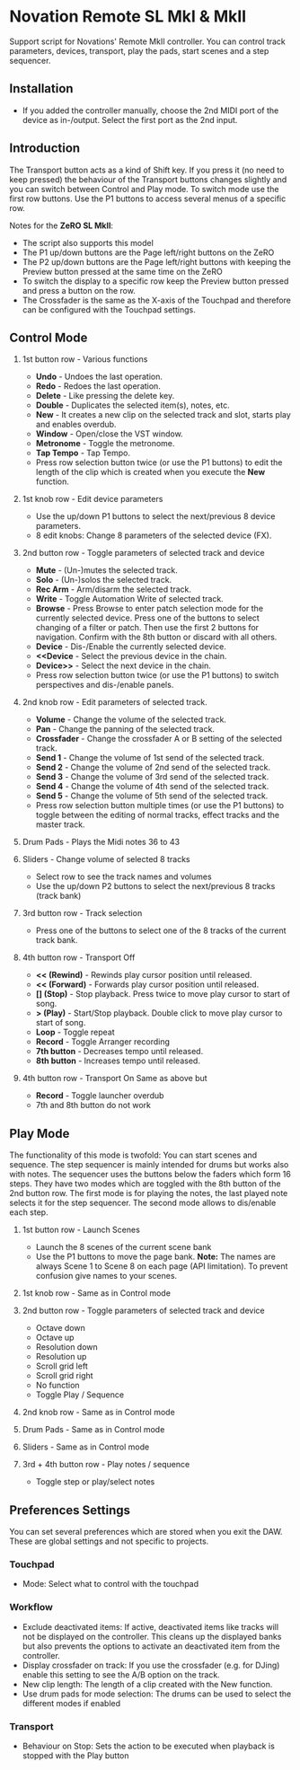 # Novation Remote SL MkI & MkII

Support script for Novations' Remote MkII controller. You can control track parameters, devices, transport, play the pads, start scenes and a step sequencer.

## Installation

* If you added the controller manually, choose the 2nd MIDI port of the device as in-/output. Select the first port as the 2nd input.

## Introduction

The Transport button acts as a kind of Shift key. If you press it (no need to keep pressed) the behaviour of the Transport buttons changes slightly and you can switch between Control and Play mode. To switch mode use the first row buttons.
Use the P1 buttons to access several menus of a specific row.

Notes for the **ZeRO SL MkII**:

* The script also supports this model
* The P1 up/down buttons are the Page left/right buttons on the ZeRO
* The P2 up/down buttons are the Page left/right buttons with keeping the Preview button pressed at the same time on the ZeRO
* To switch the display to a specific row keep the Preview button pressed and press a button on the row.
* The Crossfader is the same as the X-axis of the Touchpad and therefore can be configured with the Touchpad settings.

## Control Mode

1. 1st button row - Various functions
    * **Undo** - Undoes the last operation.
    * **Redo** - Redoes the last operation.
    * **Delete** - Like pressing the delete key.
    * **Double** - Duplicates the selected item(s), notes, etc.
    * **New** - It creates a new clip on the selected track and slot, starts play and enables overdub.
    * **Window** - Open/close the VST window.
    * **Metronome** - Toggle the metronome.
    * **Tap Tempo** - Tap Tempo.
    * Press row selection button twice (or use the P1 buttons) to edit the length of the clip which is created when you execute the **New** function.

2. 1st knob row - Edit device parameters
    * Use the up/down P1 buttons to select the next/previous 8 device parameters.
    * 8 edit knobs: Change 8 parameters of the selected device (FX).

3. 2nd button row - Toggle parameters of selected track and device
    * **Mute** - (Un-)mutes the selected track.
    * **Solo** - (Un-)solos the selected track.
    * **Rec Arm** - Arm/disarm the selected track.
    * **Write** - Toggle Automation Write of selected track.
    * **Browse** - Press Browse to enter patch selection mode for the currently selected device. Press one of the buttons to select changing of a filter or patch. Then use the first 2 buttons for navigation. Confirm with the 8th button or discard with all others.
    * **Device** - Dis-/Enable the currently selected device.
    * **<<Device** - Select the previous device in the chain.
    * **Device>>** - Select the next device in the chain.
    * Press row selection button twice (or use the P1 buttons) to switch perspectives and dis-/enable panels.

4. 2nd knob row - Edit parameters of selected track.
    * **Volume** - Change the volume of the selected track.
    * **Pan** - Change the panning of the selected track.
    * **Crossfader** - Change the crossfader A or B setting of the selected track.
    * **Send 1** - Change the volume of 1st send of the selected track.
    * **Send 2** - Change the volume of 2nd send of the selected track.
    * **Send 3** - Change the volume of 3rd send of the selected track.
    * **Send 4** - Change the volume of 4th send of the selected track.
    * **Send 5** - Change the volume of 5th send of the selected track.
    * Press row selection button multiple times (or use the P1 buttons) to toggle between the editing of normal tracks, effect tracks and the master track.

5. Drum Pads - Plays the Midi notes 36 to 43

6. Sliders - Change volume of selected 8 tracks
    * Select row to see the track names and volumes
    * Use the up/down P2 buttons to select the next/previous 8 tracks (track bank)
  
7. 3rd button row - Track selection
    * Press one of the buttons to select one of the 8 tracks of the current track bank.

8. 4th button row - Transport Off
    * **<< (Rewind)** - Rewinds play cursor position until released.
    * **<< (Forward)** - Forwards play cursor position until released.
    * **[] (Stop)** - Stop playback. Press twice to move play cursor to start of song.
    * **> (Play)** - Start/Stop playback. Double click to move play cursor to start of song.
    * **Loop** - Toggle repeat
    * **Record** - Toggle Arranger recording
    * **7th button** - Decreases tempo until released.
    * **8th button** - Increases tempo until released.

9. 4th button row - Transport On
    Same as above but
    * **Record** - Toggle launcher overdub
    * 7th and 8th button do not work

## Play Mode

The functionality of this mode is twofold: You can start scenes and sequence.
The step sequencer is mainly intended for drums but works also with notes.
The sequencer uses the buttons below the faders which form 16 steps.
They have two modes which are toggled with the 8th button of the 2nd button row.
The first mode is for playing the notes, the last played note selects it for the step sequencer. The second mode allows to dis/enable each step.

1. 1st button row - Launch Scenes
    * Launch the 8 scenes of the current scene bank
    * Use the P1 buttons to move the page bank. **Note:** The names are always Scene 1 to Scene 8 on each page (API limitation). To prevent confusion give names to your scenes.

2. 1st knob row - Same as in Control mode

3. 2nd button row - Toggle parameters of selected track and device
    * Octave down
    * Octave up
    * Resolution down
    * Resolution up
    * Scroll grid left
    * Scroll grid right
    * No function
    * Toggle Play / Sequence

4. 2nd knob row - Same as in Control mode

5. Drum Pads - Same as in Control mode

6. Sliders - Same as in Control mode
  
7. 3rd + 4th button row - Play notes / sequence
    * Toggle step or play/select notes

## Preferences Settings

You can set several preferences which are stored when you exit the DAW. These are global settings and not specific to projects.

### Touchpad
* Mode: Select what to control with the touchpad

### Workflow
* Exclude deactivated items: If active, deactivated items like tracks will not be displayed on the controller. This cleans up the displayed banks but also prevents the options to activate an deactivated item from the controller.
* Display crossfader on track: If you use the crossfader (e.g. for DJing) enable this setting to see the A/B option on the track.
* New clip length: The length of a clip created with the New function.
* Use drum pads for mode selection: The drums can be used to select the different modes if enabled

### Transport
* Behaviour on Stop: Sets the action to be executed when playback is stopped with the Play button

<div style="page-break-after: always; visibility: hidden"> 
\pagebreak 
</div>
